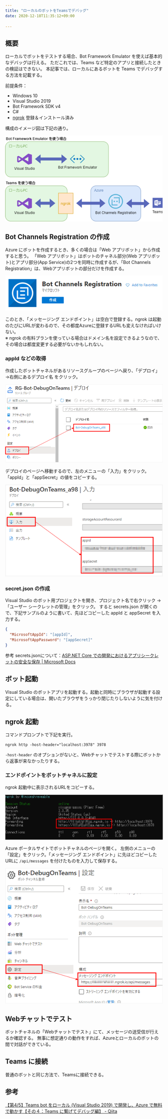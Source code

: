 ```yaml
---
title: "ローカルのボットをTeamsでデバッグ"
date: 2020-12-18T11:35:12+09:00

---
```


## 概要
ローカルでボットをテストする場合、Bot Framework Emulator を使えば基本的なデバッグは行える。
ただこれでは、Teams など特定のアプリと接続したときの検証はできない。
本記事では、ローカルにあるボットを Teams でデバッグする方法を記載する。

前提条件：

* Windows 10
* Visual Studio 2019
* Bot Framework SDK v4
* C#
* [ngrok](https://ngrok.com/) 登録＆インストール済み

構成のイメージ図は下記の通り。

![](2020-12-18-001.png)

## Bot Channels Registration の作成
Azure にボットを作成するとき、多くの場合は「Web アプリボット」から作成すると思う。
「Web アプリボット」はボットのチャネル部分(Web アプリボット)とアプリ部分(App Service)の2つを同時に作成するが、「Bot Channels Registration」は、Webアプリボットの部分だけを作成する。

![](2020-12-18-13-51-28.png)

このとき、「メッセージング エンドポイント」は空白で登録する。ngrok は起動のたびにURLが変わるので、その都度Azureに登録するURLも変えなければいけない。  
※ ngrok の有料プランを使っている場合はドメイン名を設定できるようなので、その場合は都度変更する必要がないかもしれない。

### appId などの取得
作成したボットチャネルがあるリソースグループのページへ戻り、「デプロイ」→右側にあるデプロイ名 をクリック。

![](2020-12-18-14-42-27.png)

デプロイのページへ移動するので、左のメニューの「入力」をクリック。
「appId」と「appSecret」の値をコピーする。

![](2020-12-18-14-46-27.png)

### secret.json の作成
Visual Studio のボット用プロジェクトを開き、プロジェクト名で右クリック → 「ユーザー シークレットの管理」をクリック。
すると secrets.json が開くので、下記サンプルのように書いて、先ほどコピーした appId と appSecret を入力する。

```json
{
  "MicrosoftAppId": "[appId]",
  "MicrosoftAppPassword": "[appSecret]"
}
```

参考 secrets.jsonについて：[ASP.NET Core での開発におけるアプリシークレットの安全な保存 | Microsoft Docs](https://docs.microsoft.com/ja-jp/aspnet/core/security/app-secrets?view=aspnetcore-5.0&tabs=windows)

## ボット起動
Visual Studio のボットアプリを起動する。起動と同時にブラウザが起動する設定にしている場合は、開いたブラウザをうっかり閉じたりしないように気を付ける。

## ngrok 起動
コマンドプロンプトで下記を実行。

```
ngrok http -host-header="localhost:3978" 3978
```

`-host-header` のオプションがないと、Webチャットでテストする際にボットから返事が来なかったりする。

### エンドポイントをボットチャネルに設定
ngrok 起動中に表示されるURLをコピーする。

![](2020-12-18-14-03-34.png)

Azure ポータルサイトでボットチャネルのページを開く。
左側のメニューの「設定」をクリック。「メッセージング エンドポイント」に先ほどコピーしたURLに `/api/messages` を付けたものを入力して保存する。

![](2020-12-18-16-24-22.png)

## Webチャットでテスト
ボットチャネルの「Webチャットでテスト」にて、メッセージの送受信が行えるか確認する。
無事に想定通りの動作をすれば、Azureとローカルのボットの間で対話ができている。

## Teams に接続
普通のボットと同じ方法で、Teamsに接続できる。

## 参考

[【第4/5】Teams bot をローカル (Visual Studio 2019) で開発し、Azure で無料で動かす【その４：Teams に繋げてデバッグ編】 - Qiita](https://qiita.com/chomado/items/23c66a975e21265d99ae)